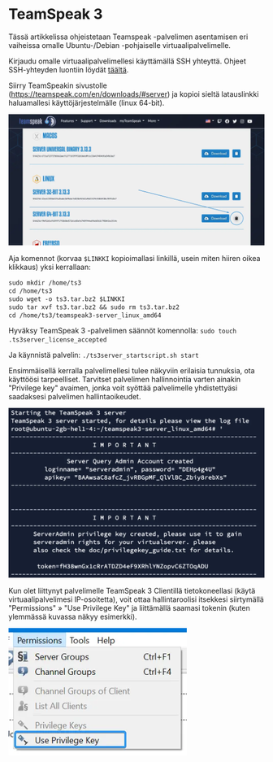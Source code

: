 # TeamSpeak 3
Tässä artikkelissa ohjeistetaan Teamspeak -palvelimen asentamisen eri vaiheissa omalle Ubuntu-/Debian -pohjaiselle virtuaalipalvelimelle.

Kirjaudu omalle virtuaalipalvelimellesi käyttämällä SSH yhteyttä. Ohjeet SSH-yhteyden luontiin löydät [täältä]([tulossa]).

Siirry TeamSpeakin sivustolle (https://teamspeak.com/en/downloads/#server) ja kopioi sieltä latauslinkki haluamallesi käyttöjärjestelmälle (linux 64-bit).

![](/assets/docs/img/crisp/image_1bgdoo7.webp)

Aja komennot (korvaa `$LINKKI` kopioimallasi linkillä, usein miten hiiren oikea klikkaus) yksi kerrallaan:
```
sudo mkdir /home/ts3
cd /home/ts3
sudo wget -o ts3.tar.bz2 $LINKKI
sudo tar xvf ts3.tar.bz2 && sudo rm ts3.tar.bz2
cd /home/ts3/teamspeak3-server_linux_amd64
```

Hyväksy TeamSpeak 3 -palvelimen säännöt komennolla:
`sudo touch .ts3server_license_accepted`

Ja käynnistä palvelin:
`./ts3server_startscript.sh start`

Ensimmäisellä kerralla palvelimellesi tulee näkyviin erilaisia tunnuksia, ota käyttöösi tarpeelliset. Tarvitset palvelimen hallinnointia varten ainakin "Privilege key" avaimen, jonka voit syöttää palvelimelle yhdistettyäsi saadaksesi palvelimen hallintaoikeudet.

![](/assets/docs/img/crisp/image_trwkkl.webp)

Kun olet liittynyt palvelimelle TeamSpeak 3 Clientillä tietokoneellasi (käytä virtuaalipalvelimesi IP-osoitetta), voit ottaa hallintaroolisi itsekkesi siirtymällä "Permissions" » "Use Privilege Key" ja liittämällä saamasi tokenin (kuten ylemmässä kuvassa näkyy esimerkki).

![](/assets/docs/img/crisp/image_axffht.webp)